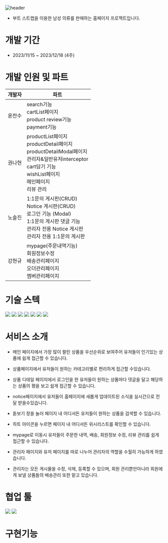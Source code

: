 ![header](https://capsule-render.vercel.app/api?type=waving&color=717fe0&fontColor=fff&height=300&section=header&text=Ecommerce-Project%20&fontSize=80)
- 부트 스트랩을 이용한 남성 의류를 판매하는 홈페이지 프로젝트입니다.

# 개발 기간
- 2023/11/15 ~ 2023/12/18 (4주)

# 개발 인원 및 파트
|개발자                 |파트                |
|---------------------|-------------------|
|윤찬수                 |search기능<br>cartList페이지<br>product review기능<br>payment기능|
|권나현                 |productList페이지<br>productDetail페이지<br>productDetailModal페이지<br>관리자&일반유저interceptor<br>cart담기 기능<br>wishList페이지<br>메인페이지<br>리뷰 관리|
|노솔진                 |1:1문의 게시판(CRUD)<br>Notice 게시판(CRUD)<br>로그인 기능 (Modal)<br>1:1문의 게시판 댓글 기능<br>관리자 전용 Notice 게시판<br>관리자 전용 1:1문의 게시판|
|강현규                 |mypage(주문내역기능)<br>회원정보수정<br>배송관리페이지<br>오더관리페이지<br>멤버관리페이지|
# 기술 스텍
<img src="https://img.shields.io/badge/Java-3766AB?style=flat-square&logo=OpenJDK&logoColor=white"/> <img src="https://img.shields.io/badge/Spring-6DB33F?style=flat-square&logo=Spring&logoColor=white"/> <img src="https://img.shields.io/badge/MySQL-4479A1?style=flat-square&logo=MySQL&logoColor=white"/>
<img src="https://img.shields.io/badge/HTML-E34F26?style=flat-square&logo=HTML5&logoColor=white"/> <img src="https://img.shields.io/badge/CSS-1572B6?style=flat-square&logo=CSS3&logoColor=white"/> <img src="https://img.shields.io/badge/JavaScript-F7DF1E?style=flat-square&logo=JavaScript&logoColor=white"/>
<img src="https://img.shields.io/badge/jQuery-0769AD?style=flat-square&logo=jQuery&logoColor=white"/>
# 서비스 소개
- 메인 페이지에서 가장 많이 팔린 상품을 우선순위로 보여주어 유저들이 인기있는 상품에 쉽게 접근할 수 있습니다.
  
- 상품페이지에서 유저들이 원하는 카테고리별로 편리하게 접근할 수있습니다.
  
- 상품 디테일 페이지에서 로그인을 한 유저들이 원하는 상품마다 댓글을 달고 해당하는 상품의 평을 보고 쉽게 접근할 수 있습니다.
  
- notice페이지에서 유저들이 홈페이지에 새롭게 업데이트된 소식을 실시간으로 전달 받을수있습니다.
  
- 돋보기 창을 눌러 페이지 내 어디서든 유저들이 원하는 상품을 검색할 수 있습니다.
  
- 하트 아이콘을 누르면 페이지 내 어디서든 위시리스트를 확인할 수 있습니다.
  
- mypage로 이동시 유저들이 주문한 내역, 배송, 회원정보 수정, 리뷰 관리를 쉽게 접근할 수 있습니다.
  
- 관리자 페이지와 유저 페이지를 따로 나누어 관리자의 역할을 수월히 가능하게 하였습니다.
  
- 관리자는 모든 게시물을 수정, 삭제, 등록할 수 있으며, 회원 관리뿐만아니라 회원에게 보낼 상품들의 배송관리 또한 맡고 있습니다.
  
# 협업 툴
<img src="https://img.shields.io/badge/WBS-00AC47?style=flat-square&logo=Wbs&logoColor=white"/> <img src="https://img.shields.io/badge/GitHub-181717?style=flat-square&logo=GitHub&logoColor=white"/>

# 구현기능
